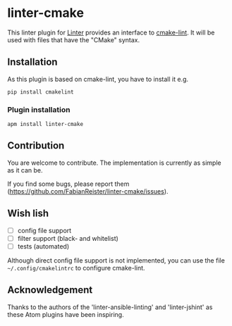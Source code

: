 # linter-cmake

This linter plugin for [Linter](https://github.com/AtomLinter/Linter) provides
an interface to [cmake-lint](https://github.com/richq/cmake-lint). It will be used
with files that have the "CMake" syntax.

## Installation

As this plugin is based on cmake-lint, you have to install it e.g.

    pip install cmakelint

### Plugin installation

```ShellSession
apm install linter-cmake
```

## Contribution

You are welcome to contribute. The implementation is currently as simple as it can be.



If you find some bugs, please report them (https://github.com/FabianReister/linter-cmake/issues).

## Wish lish

 - [ ] config file support
 - [ ] filter support (black- and whitelist)
 - [ ] tests (automated)

Although direct config file support is not implemented, you can use the file `~/.config/cmakelintrc` to configure cmake-lint.

## Acknowledgement

Thanks to the authors of the 'linter-ansible-linting' and 'linter-jshint' as these Atom plugins have been inspiring.
